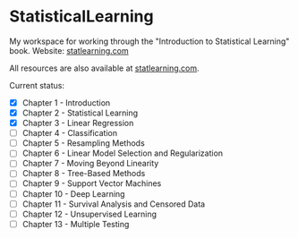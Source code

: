 # StatisticalLearning
My workspace for working through the "Introduction to Statistical Learning" book. Website: [statlearning.com](statlearning.com)

All resources are also available at [statlearning.com](statlearning.com).

Current status:
- [x] Chapter 1 - Introduction
- [x] Chapter 2 - Statistical Learning
- [x] Chapter 3 - Linear Regression
- [ ] Chapter 4 - Classification
- [ ] Chapter 5 - Resampling Methods
- [ ] Chapter 6 - Linear Model Selection and Regularization
- [ ] Chapter 7 - Moving Beyond Linearity
- [ ] Chapter 8 - Tree-Based Methods
- [ ] Chapter 9 - Support Vector Machines
- [ ] Chapter 10 - Deep Learning
- [ ] Chapter 11 - Survival Analysis and Censored Data
- [ ] Chapter 12 - Unsupervised Learning
- [ ] Chapter 13 - Multiple Testing
